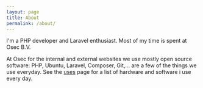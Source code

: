 ```yaml
---
layout: page
title: About
permalink: /about/
---
```


I'm a PHP developer and Laravel enthusiast. Most of my time is spent at Osec B.V.

At Osec for the internal and external websites we use mostly open source software: PHP, Ubuntu, Laravel, Composer, Git,… are a few of the things we use everyday.
See the [uses](/uses) page for a list of hardware and software i use every day.
